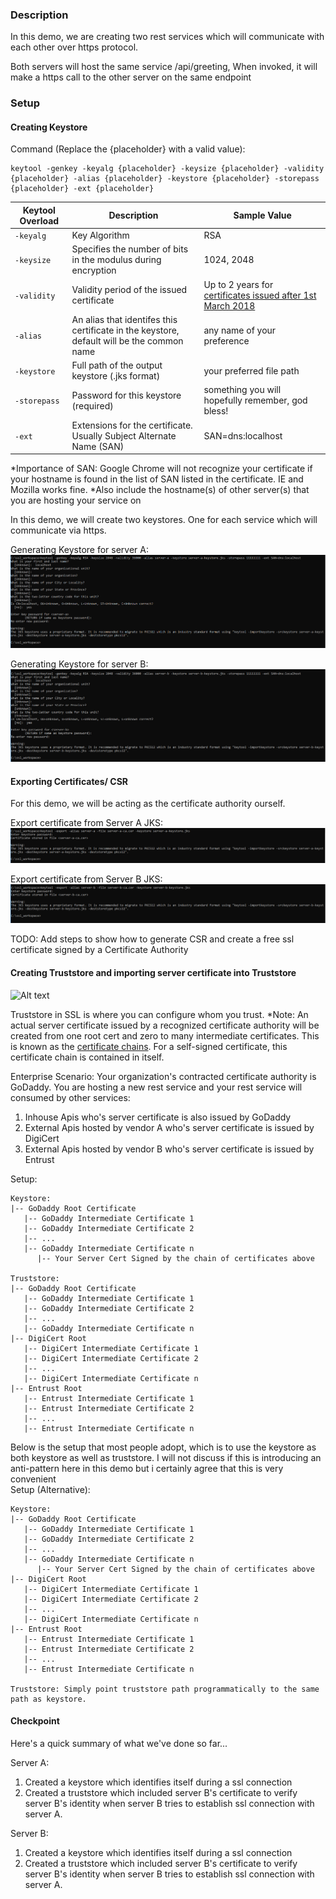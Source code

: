 
### Description
In this demo, we are creating two rest services which will communicate with each other over https protocol.

Both servers will host the same service /api/greeting, When invoked, it will make a https call to the other server on the same endpoint

### Setup

#### Creating Keystore

Command (Replace the {placeholder} with a valid value):
```
keytool -genkey -keyalg {placeholder} -keysize {placeholder} -validity {placeholder} -alias {placeholder} -keystore {placeholder} -storepass {placeholder} -ext {placeholder}
```
| Keytool Overload | Description | Sample Value |
| ----- | ----- | ----- |
| `-keyalg` | Key Algorithm | RSA |
| `-keysize` | Specifies the number of bits in the modulus during encryption | 1024, 2048 |
| `-validity` | Validity period of the issued certificate | Up to 2 years for [certificates issued after 1st March 2018](https://www.trustzone.com/ssl-certificate-validity-is-now-capped-at-a-maximum-of-2-years/) |
| `-alias` | An alias that identifes this certificate in the keystore, default will be the common name | any name of your preference |
| `-keystore` | Full path of the output keystore (.jks format) | your preferred file path |
| `-storepass` |  Password for this keystore (required) | something you will hopefully remember, god bless! |
| `-ext` |  Extensions for the certificate. Usually Subject Alternate Name (SAN) |  SAN=dns:localhost |

\*Importance of SAN: Google Chrome will not recognize your certificate if your hostname is found in the list of SAN listed in the certificate. IE and Mozilla works fine.
\*Also include the hostname(s) of other server(s) that you are hosting your service on

In this demo, we will create two keystores. One for each service which will communicate via https.

Generating Keystore for server A:
![Alt text](README_IMG/gen_server_a_keystore.PNG?raw=true "gen_server_a_keystore")

Generating Keystore for server B:
![Alt text](README_IMG/gen_server_b_keystore.PNG?raw=true "gen_server_b_keystore")

#### Exporting Certificates/ CSR
For this demo, we will be acting as the certificate authority ourself. 

Export certificate from Server A JKS:
![Alt text](README_IMG/export_server_a_ca.PNG?raw=true "export_server_a_ca")

Export certificate from Server B JKS:
![Alt text](README_IMG/export_server_b_ca.PNG?raw=true "export_server_b_ca")

TODO: Add steps to show how to generate CSR and create a free ssl certificate signed by a Certificate Authority

#### Creating Truststore and importing server certificate into Truststore
![Alt text](README_IMG/output_to_copy.PNG?raw=true "output_to_copy")

Truststore in SSL is where you can configure whom you trust. 
\*Note: An actual server certificate issued by a recognized certificate authority will be created from one root cert and zero to many intermediate certificates. 
This is known as the [certificate chains](https://knowledge.digicert.com/solution/SO16297.html). For a self-signed certificate, this certificate chain is contained in 
itself. 

Enterprise Scenario: 
Your organization's contracted certificate authority is GoDaddy. You are hosting a new rest service and your rest service will consumed by other services:
1. Inhouse Apis who's server certificate is also issued by GoDaddy
2. External Apis hosted by vendor A who's server certificate is issued by DigiCert
3. External Apis hosted by vendor B who's server certificate is issued by Entrust

Setup:
```
Keystore:
|-- GoDaddy Root Certificate
   |-- GoDaddy Intermediate Certificate 1
   |-- GoDaddy Intermediate Certificate 2
   |-- ...
   |-- GoDaddy Intermediate Certificate n
      |-- Your Server Cert Signed by the chain of certificates above

Truststore:
|-- GoDaddy Root Certificate
   |-- GoDaddy Intermediate Certificate 1
   |-- GoDaddy Intermediate Certificate 2
   |-- ...
   |-- GoDaddy Intermediate Certificate n
|-- DigiCert Root
   |-- DigiCert Intermediate Certificate 1
   |-- DigiCert Intermediate Certificate 2
   |-- ...
   |-- DigiCert Intermediate Certificate n
|-- Entrust Root
   |-- Entrust Intermediate Certificate 1
   |-- Entrust Intermediate Certificate 2
   |-- ...
   |-- Entrust Intermediate Certificate n
```

Below is the setup that most people adopt, which is to use the keystore as both keystore as well as truststore. I will not discuss if this is introducing an anti-pattern here in this demo 
but i certainly agree that this is very convenient\
Setup (Alternative):
```
Keystore:
|-- GoDaddy Root Certificate
   |-- GoDaddy Intermediate Certificate 1
   |-- GoDaddy Intermediate Certificate 2
   |-- ...
   |-- GoDaddy Intermediate Certificate n
      |-- Your Server Cert Signed by the chain of certificates above
|-- DigiCert Root
   |-- DigiCert Intermediate Certificate 1
   |-- DigiCert Intermediate Certificate 2
   |-- ...
   |-- DigiCert Intermediate Certificate n
|-- Entrust Root
   |-- Entrust Intermediate Certificate 1
   |-- Entrust Intermediate Certificate 2
   |-- ...
   |-- Entrust Intermediate Certificate n

Truststore: Simply point truststore path programmatically to the same path as keystore.
```

#### Checkpoint
Here's a quick summary of what we've done so far...

Server A:
1) Created a keystore which identifies itself during a ssl connection
2) Created a truststore which included server B's certificate to verify server B's identity when server B tries to establish ssl connection with server A.

Server B:
1) Created a keystore which identifies itself during a ssl connection
2) Created a truststore which included server B's certificate to verify server B's identity when server B tries to establish ssl connection with server A.
